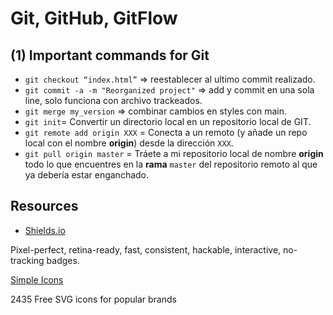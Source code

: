 # **Git, GitHub, GitFlow**

## **(1) Important commands for Git**

-   `git checkout “index.html”` => reestablecer al ultimo commit realizado.
-   `git commit -a -m "Reorganized project"` => add y commit en una sola line, solo funciona con archivo trackeados.
-   `git merge my_version` => combinar cambios en styles con main.
-   `git init`= Convertir un directorio local en un repositorio local de GIT.
-   `git remote add origin XXX` = Conecta a un remoto (y añade un repo local con el nombre **origin**) desde la dirección `XXX`.
-   `git pull origin master` = Tráete a mi repositorio local de nombre **origin** todo lo que encuentres en la **rama** `master` del repositorio remoto al que ya debería estar enganchado.

## Resources

-   [Shields.io](https://shields.io/)

Pixel-perfect, retina-ready, fast, consistent, hackable, interactive, no-tracking badges.

[Simple Icons](https://simpleicons.org/)

2435 Free SVG icons for popular brands
